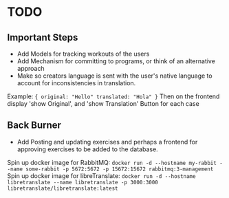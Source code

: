 # TODO

## Important Steps

- Add Models for tracking workouts of the users
- Add Mechanism for committing to programs, or think of an alternative approach
- Make so creators language is sent with the user's native language to account for inconsistencies in translation.

Example:
``
    {
        original: "Hello"
        translated: "Hola"
    }
``
Then on the frontend display 'show Original', and 'show Translation' Button for each case

## Back Burner

- Add Posting and updating exercises and perhaps a frontend for approving exercises to be added to the database.

Spin up docker image for RabbitMQ: `docker run -d --hostname my-rabbit --name some-rabbit -p 5672:5672 -p 15672:15672 rabbitmq:3-management`
Spin up docker image for libreTranslate: `docker run -d --hostname libretranslate --name libretranslate -p 3000:3000 libretranslate/libretranslate:latest`